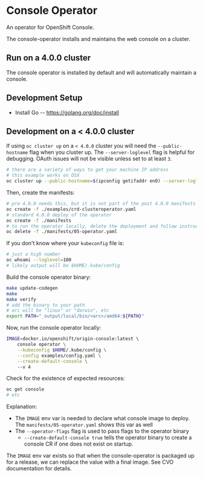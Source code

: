 # Console Operator

An operator for OpenShift Console.

The console-operator installs and maintains the web console on a cluster.

## Run on a 4.0.0 cluster

The console operator is installed by default and will automatically maintain a console.  

## Development Setup

* Install Go -- https://golang.org/doc/install


<!-- 
TODO: create the gopaths/path/to/here setup
-->

## Development on a < 4.0.0 cluster 

If using `oc cluster up` on a `< 4.0.0` cluster you will need the `--public-hostname` flag 
when you cluster up. The `--server-loglevel` flag is helpful for debugging. OAuth issues 
will not be visible unless set to at least `3`.

```bash 
# there are a variety of ways to get your machine IP address
# this example works on OSX
oc cluster up --public-hostname=$(ipconfig getifaddr en0) --server-loglevel 3 
```

Then, create the manifests:

```bash
# pre 4.0.0 needs this, but it is not part of the post 4.0.0 manifests payload
oc create -f ./examples/crd-clusteroperator.yaml
# standard 4.0.0 deploy of the operator
oc create -f ./manifests
# to run the operator locally, delete the deployment and follow instructions below
oc delete -f ./manifests/05-operator.yaml 
```

If you don't know where your `kubeconfig` file is:

```bash 
# just a high number
oc whoami --loglevel=100
# likely output will be $HOME/.kube/config 
```

Build the console operator binary:

```bash 
make update-codegen
make
make verify 
# add the binary to your path 
# arc will be "linux" or "darwin", etc
export PATH="_output/local/bin/<arc>/amd64:${PATH}"
```

Now, run the console operator locally:

```bash
IMAGE=docker.io/openshift/origin-console:latest \ 
    console operator \
    --kubeconfig $HOME/.kube/config \
    --config examples/config.yaml \
    --create-default-console \ 
    --v 4
```

Check for the existence of expected resources:

```bash 
oc get console 
# etc
```

Explanation:

- The `IMAGE` env var is needed to declare what console image to deploy.  The `manifests/05-operator.yaml` shows this var as well
- The `--operator-flags` flag is used to pass flags to the operator binary
    - `--create-default-console true` tells the operator binary to create a console CR if one does not exist on startup.

The `IMAGE` env var exists so that when the console-operator is packaged up for a release, we can replace the value
with a final image.  See CVO documentation for details. 


